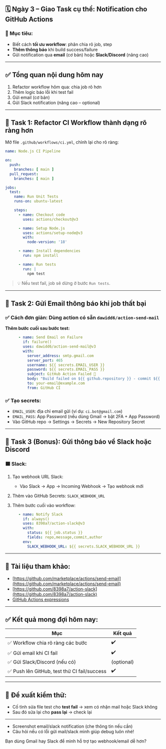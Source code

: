 
## 🗓️ **Ngày 3 – Giao Task cụ thể: Notification cho GitHub Actions**

### 🎯 Mục tiêu:

* Biết cách **tối ưu workflow**: phân chia rõ job, step
* **Thêm thông báo** khi build success/failure
* Gửi notification qua **email** (cơ bản) hoặc **Slack/Discord** (nâng cao)

---

## ✅ Tổng quan nội dung hôm nay

1. Refactor workflow hôm qua: chia job rõ hơn
2. Thêm logic báo lỗi khi test fail
3. Gửi email (cơ bản)
4. Gửi Slack notification (nâng cao – optional)

---

## 🧩 **Task 1: Refactor CI Workflow thành dạng rõ ràng hơn**

Mở file `.github/workflows/ci.yml`, chỉnh lại cho rõ ràng:

```yaml
name: Node.js CI Pipeline

on:
  push:
    branches: [ main ]
  pull_request:
    branches: [ main ]

jobs:
  test:
    name: Run Unit Tests
    runs-on: ubuntu-latest

    steps:
      - name: Checkout code
        uses: actions/checkout@v3

      - name: Setup Node.js
        uses: actions/setup-node@v3
        with:
          node-version: '18'

      - name: Install dependencies
        run: npm install

      - name: Run tests
        run: |
          npm test
```

> 💡 Nếu test fail, job sẽ dừng ở bước `Run tests`.

---

## 🧩 **Task 2: Gửi Email thông báo khi job thất bại**

### ✅ Cách đơn giản: Dùng action có sẵn `dawidd6/action-send-mail`

**Thêm bước cuối sau bước test:**

```yaml
      - name: Send Email on Failure
        if: failure()
        uses: dawidd6/action-send-mail@v3
        with:
          server_address: smtp.gmail.com
          server_port: 465
          username: ${{ secrets.EMAIL_USER }}
          password: ${{ secrets.EMAIL_PASS }}
          subject: GitHub Action Failed 🚨
          body: "Build failed on ${{ github.repository }} - commit ${{ github.sha }}"
          to: your-email@example.com
          from: GitHub CI
```

### ✅ Tạo secrets:

* `EMAIL_USER`: địa chỉ email gửi (ví dụ: `ci.bot@gmail.com`)
* `EMAIL_PASS`: App Password (nếu dùng Gmail → bật 2FA + App Password)
* Vào GitHub repo → Settings → Secrets → New Repository Secret

---

## 🧩 **Task 3 (Bonus): Gửi thông báo về Slack hoặc Discord**

### 🟦 Slack:

1. Tạo webhook URL Slack:

   * Vào Slack → App → Incoming Webhook → Tạo webhook mới

2. Thêm vào GitHub Secrets: `SLACK_WEBHOOK_URL`

3. Thêm bước cuối vào workflow:

```yaml
      - name: Notify Slack
        if: always()
        uses: 8398a7/action-slack@v3
        with:
          status: ${{ job.status }}
          fields: repo,message,commit,author
        env:
          SLACK_WEBHOOK_URL: ${{ secrets.SLACK_WEBHOOK_URL }}
```

---

## 📘 Tài liệu tham khảo:

* [https://github.com/marketplace/actions/send-email](https://github.com/marketplace/actions/send-email)
* [https://github.com/8398a7/action-slack](https://github.com/8398a7/action-slack)
* [GitHub Actions expressions](https://docs.github.com/en/actions/learn-github-actions/expressions)

---

## ✅ Kết quả mong đợi hôm nay:

| Mục                                         | Kết quả    |
| ------------------------------------------- | ---------- |
| ✅ Workflow chia rõ ràng các bước            | ✔️         |
| ✅ Gửi email khi CI fail                     | ✔️         |
| ✅ Gửi Slack/Discord (nếu có)                | (optional) |
| ✅ Push lên GitHub, test thử CI fail/success | ✔️         |

---

## 🔁 Đề xuất kiểm thử:

* Cố tình sửa file test cho **test fail** → xem có nhận mail hoặc Slack không
* Sau đó sửa lại cho **pass lại** → check lại

---

* Screenshot email/slack notification (che thông tin nếu cần)
* Câu hỏi nếu có lỗi gửi mail/slack mình giúp debug luôn nhé!

Bạn dùng Gmail hay Slack để mình hỗ trợ tạo webhook/email dễ hơn?
